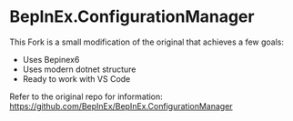# BepInEx.ConfigurationManager
This Fork is a small modification of the original that achieves a few goals:
 - Uses Bepinex6
 - Uses modern dotnet structure
 - Ready to work with VS Code

Refer to the original repo for information:
https://github.com/BepInEx/BepInEx.ConfigurationManager
